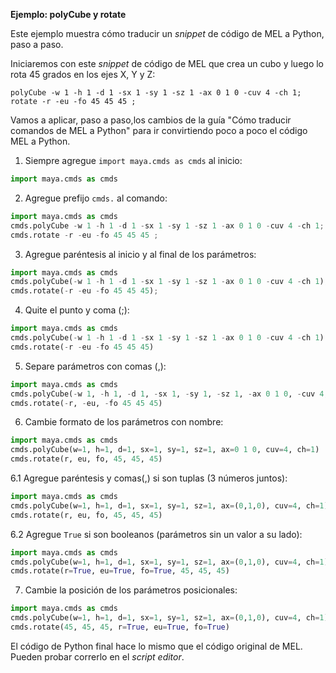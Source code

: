 **Ejemplo: polyCube y rotate**

Este ejemplo muestra cómo traducir un _snippet_ de código de MEL a Python, paso a paso.

Iniciaremos con este _snippet_ de código de MEL que crea un cubo y luego lo rota 45 grados en los ejes X, Y y Z:

```mel
polyCube -w 1 -h 1 -d 1 -sx 1 -sy 1 -sz 1 -ax 0 1 0 -cuv 4 -ch 1;
rotate -r -eu -fo 45 45 45 ;
```

Vamos a aplicar, paso a paso,los cambios de la guía "Cómo traducir comandos de MEL a Python" para ir convirtiendo poco a poco el código MEL a Python.

1. Siempre agregue `import maya.cmds as cmds` al inicio:

```python
import maya.cmds as cmds
```

2. Agregue prefijo `cmds.` al comando:

```python
import maya.cmds as cmds
cmds.polyCube -w 1 -h 1 -d 1 -sx 1 -sy 1 -sz 1 -ax 0 1 0 -cuv 4 -ch 1;
cmds.rotate -r -eu -fo 45 45 45 ;
```

3. Agregue paréntesis al inicio y al final de los parámetros:

```python
import maya.cmds as cmds
cmds.polyCube(-w 1 -h 1 -d 1 -sx 1 -sy 1 -sz 1 -ax 0 1 0 -cuv 4 -ch 1);
cmds.rotate(-r -eu -fo 45 45 45);
```

4. Quite el punto y coma (;):

```python
import maya.cmds as cmds
cmds.polyCube(-w 1 -h 1 -d 1 -sx 1 -sy 1 -sz 1 -ax 0 1 0 -cuv 4 -ch 1)
cmds.rotate(-r -eu -fo 45 45 45)
```

5. Separe parámetros con comas (,):

```python
import maya.cmds as cmds
cmds.polyCube(-w 1, -h 1, -d 1, -sx 1, -sy 1, -sz 1, -ax 0 1 0, -cuv 4, -ch 1)
cmds.rotate(-r, -eu, -fo 45 45 45)
```

6. Cambie formato de los parámetros con nombre:

```python
import maya.cmds as cmds
cmds.polyCube(w=1, h=1, d=1, sx=1, sy=1, sz=1, ax=0 1 0, cuv=4, ch=1)
cmds.rotate(r, eu, fo, 45, 45, 45)
```

6.1 Agregue paréntesis y comas(,) si son tuplas (3 números juntos):

```python
import maya.cmds as cmds
cmds.polyCube(w=1, h=1, d=1, sx=1, sy=1, sz=1, ax=(0,1,0), cuv=4, ch=1)
cmds.rotate(r, eu, fo, 45, 45, 45)
```

6.2 Agregue `True` si son booleanos (parámetros sin un valor a su lado):

```python
import maya.cmds as cmds
cmds.polyCube(w=1, h=1, d=1, sx=1, sy=1, sz=1, ax=(0,1,0), cuv=4, ch=1)
cmds.rotate(r=True, eu=True, fo=True, 45, 45, 45)
```

7. Cambie la posición de los parámetros posicionales:

```python
import maya.cmds as cmds
cmds.polyCube(w=1, h=1, d=1, sx=1, sy=1, sz=1, ax=(0,1,0), cuv=4, ch=1)
cmds.rotate(45, 45, 45, r=True, eu=True, fo=True)
```

El código de Python final hace lo mismo que el código original de MEL. Pueden probar correrlo en el _script editor_.


